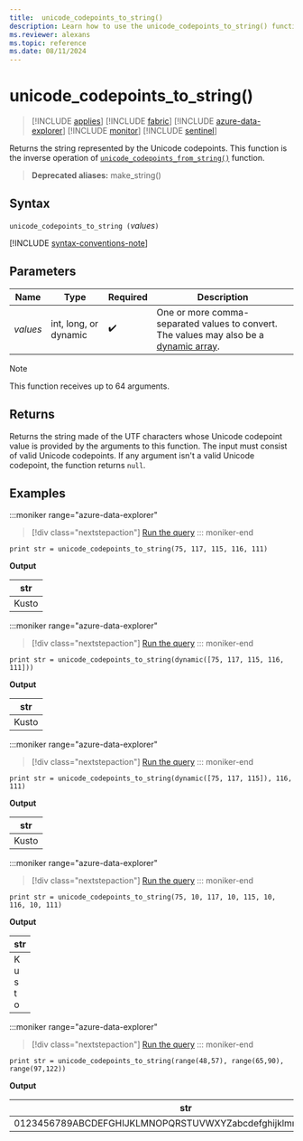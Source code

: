 ```yaml
---
title:  unicode_codepoints_to_string()
description: Learn how to use the unicode_codepoints_to_string() function to return the string represented by the Unicode codepoints.
ms.reviewer: alexans
ms.topic: reference
ms.date: 08/11/2024
---
```

# unicode_codepoints_to_string()

> [!INCLUDE [applies](../includes/applies-to-version/applies.md)] [!INCLUDE [fabric](../includes/applies-to-version/fabric.md)] [!INCLUDE [azure-data-explorer](../includes/applies-to-version/azure-data-explorer.md)] [!INCLUDE [monitor](../includes/applies-to-version/monitor.md)] [!INCLUDE [sentinel](../includes/applies-to-version/sentinel.md)]

Returns the string represented by the Unicode codepoints. This function is the inverse operation of [`unicode_codepoints_from_string()`](unicode-codepoints-from-string-function.md) function.

> **Deprecated aliases:** make_string()

## Syntax

`unicode_codepoints_to_string (`*values*`)`

[!INCLUDE [syntax-conventions-note](../includes/syntax-conventions-note.md)]

## Parameters

| Name | Type | Required | Description |
|--|--|--|--|
| *values* | int, long, or dynamic |  :heavy_check_mark: | One or more comma-separated values to convert. The values may also be a [dynamic array](scalar-data-types/dynamic.md).|

> [!NOTE]
> This function receives up to 64 arguments.

## Returns

Returns the string made of the UTF characters whose Unicode codepoint value is provided by the arguments to this function. The input must consist of valid Unicode codepoints.
If any argument isn't a valid Unicode codepoint, the function returns `null`.

## Examples

:::moniker range="azure-data-explorer"
> [!div class="nextstepaction"]
> <a href="https://dataexplorer.azure.com/clusters/kvce69202ceceed490b88d.northeurope/databases/Other?query=H4sIAAAAAAAAAysoyswrUSguKVKwVSjNy0zOT0mNBxEF+UDx4viS/HigXGZeuoa5qY6CoaE5iACzzECEoSYA+KAQ+EAAAAA=" target="_blank">Run the query</a>
::: moniker-end

```kusto
print str = unicode_codepoints_to_string(75, 117, 115, 116, 111)
```

**Output**

|str|
|---|
|Kusto|

:::moniker range="azure-data-explorer"
> [!div class="nextstepaction"]
> <a href="https://dataexplorer.azure.com/clusters/kvce69202ceceed490b88d.northeurope/databases/Other?query=H4sIAAAAAAAAAysoyswrUSguKVKwVSjNy0zOT0mNBxEF+UDx4viS/HigXGZeukZKZV5ibmayRrS5qY6CoaE5iACzzECEYaymJgBfBO+kSwAAAA==" target="_blank">Run the query</a>
::: moniker-end

```kusto
print str = unicode_codepoints_to_string(dynamic([75, 117, 115, 116, 111]))
```

**Output**

|str|
|---|
|Kusto|

:::moniker range="azure-data-explorer"
> [!div class="nextstepaction"]
> <a href="https://dataexplorer.azure.com/clusters/kvce69202ceceed490b88d.northeurope/databases/Other?query=H4sIAAAAAAAAAysoyswrUSguKVKwVSjNy0zOT0mNBxEF+UDx4viS/HigXGZeukZKZV5ibmayRrS5qY6CoaE5iDCN1QRRZiDCUBMAeB3lVUsAAAA=" target="_blank">Run the query</a>
::: moniker-end

```kusto
print str = unicode_codepoints_to_string(dynamic([75, 117, 115]), 116, 111)
```

**Output**

|str|
|---|
|Kusto|

:::moniker range="azure-data-explorer"
> [!div class="nextstepaction"]
> <a href="https://dataexplorer.azure.com/clusters/kvce69202ceceed490b88d.northeurope/databases/Other?query=H4sIAAAAAAAAAysoyswrUSguKVKwVSjNy0zOT0mNBxEF+UDx4viS/HigXGZeuoa5qY6CoQEQG5rDGHARMxjDUBMACrIR/1AAAAA=" target="_blank">Run the query</a>
::: moniker-end

```kusto
print str = unicode_codepoints_to_string(75, 10, 117, 10, 115, 10, 116, 10, 111)
```

**Output**

|str|
|---|
|K<br>u<br>s<br>t<br>o|

:::moniker range="azure-data-explorer"
> [!div class="nextstepaction"]
> <a href="https://dataexplorer.azure.com/clusters/kvce69202ceceed490b88d.northeurope/databases/Other?query=H4sIAAAAAAAAAysoyswrUSguKVKwVSjNy0zOT0mNBxEF+UDx4viS/HigXGZeukZRYl56qoaJhY6puaaOAoRnZqpjaQDnWZrrGBoZaWoCAIEH/7dTAAAA" target="_blank">Run the query</a>
::: moniker-end

```kusto
print str = unicode_codepoints_to_string(range(48,57), range(65,90), range(97,122))
```

**Output**

|str|
|---|
0123456789ABCDEFGHIJKLMNOPQRSTUVWXYZabcdefghijklmnopqrstuvwxyz|
